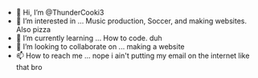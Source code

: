 - 👋 Hi, I’m @ThunderCooki3
- 👀 I’m interested in ... Music production, Soccer, and making websites. Also pizza
- 🌱 I’m currently learning ... How to code. duh
- 💞️ I’m looking to collaborate on ... making a website
- 📫 How to reach me ... nope i ain't putting my email on the internet like that bro

<!---
ThunderCooki3/ThunderCooki3 is a ✨ special ✨ repository because its `README.md` (this file) appears on your GitHub profile.
You can click the Preview link to take a look at your changes.
--->
